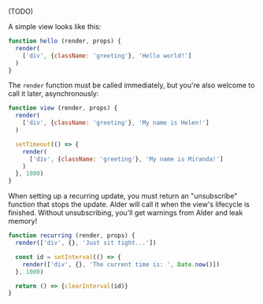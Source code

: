 <!-- {% extend('index.html', {title: 'Examples'}) %} } -->

(TODO)

A simple view looks like this:

```javascript
function hello (render, props) {
  render(
    ['div', {className: 'greeting'}, 'Hello world!']
  )
}
```

The `render` function must be called immediately, but you're also welcome to
call it later, asynchronously:

```javascript
function view (render, props) {
  render(
    ['div', {className: 'greeting'}, 'My name is Helen!']
  )

  setTimeout(() => {
    render(
      ['div', {className: 'greeting'}, 'My name is Miranda!']
    )
  }, 1000)
}
```

When setting up a recurring update, you must return an "unsubscribe" function
that stops the update. Alder will call it when the view's lifecycle is finished.
Without unsubscribing, you'll get warnings from Alder and leak memory!

```javascript
function recurring (render, props) {
  render(['div', {}, 'Just sit tight...'])

  const id = setInterval(() => {
    render(['div', {}, 'The current time is: ', Date.now()])
  }, 1000)

  return () => {clearInterval(id)}
}
```
